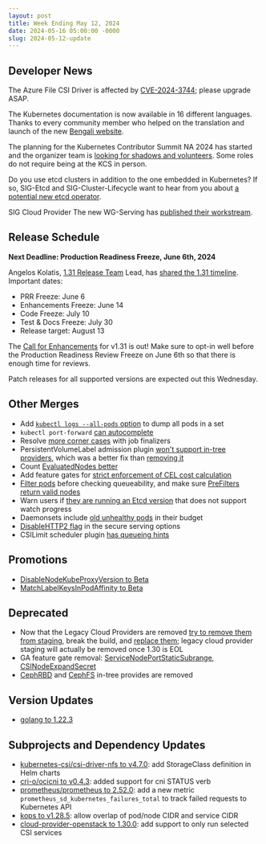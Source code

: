 ```yaml
---
layout: post
title: Week Ending May 12, 2024
date: 2024-05-16 05:00:00 -0000
slug: 2024-05-12-update
---
```


## Developer News

The Azure File CSI Driver is affected by [CVE-2024-3744](https://github.com/kubernetes/kubernetes/issues/124759); please upgrade ASAP.

The Kubernetes documentation is now available in 16 different languages. Thanks to every community member who helped on the translation and launch of the
new [Bengali website](https://kubernetes.io/bn/).

The planning for the Kubernetes Contributor Summit NA 2024 has started and the organizer team is [looking for shadows and volunteers](https://github.com/kubernetes/community/issues/7854#issuecomment-2109208587). Some roles do not require being at the KCS in person.

Do you use etcd clusters in addition to the one embedded in Kubernetes?  If so, SIG-Etcd and SIG-Cluster-Lifecycle want to hear from you about [a potential new etcd operator](https://forms.gle/rfrKVgxHx9Wgy9fz8).

SIG Cloud Provider The new WG-Serving has [published their workstream](https://docs.google.com/document/d/1hbEx3ZEqdXCqWH9RL3uy9FIy35B8pFJ5KiK3HsOz2FE/edit).

## Release Schedule

**Next Deadline: Production Readiness Freeze, June 6th, 2024**

Angelos Kolatis, [1.31 Release Team](https://github.com/kubernetes/sig-release/blob/master/releases/release-1.31/release-team.md) Lead, has [shared the 1.31 timeline](https://groups.google.com/a/kubernetes.io/g/dev/c/cvowuFc981I). Important dates:

* PRR Freeze: June 6
* Enhancements Freeze: June 14
* Code Freeze: July 10
* Test & Docs Freeze: July 30
* Release target: August 13

The [Call for Enhancements](https://groups.google.com/a/kubernetes.io/g/dev/c/iCuRTRmG6Yw) for v1.31 is out! Make sure to opt-in well before the Production Readiness Review Freeze on June 6th so that there is enough time for reviews.

Patch releases for all supported versions are expected out this Wednesday.

## Other Merges

* Add [`kubectl logs --all-pods` option](https://github.com/kubernetes/kubernetes/pull/124732) to dump all pods in a set
* `kubectl port-forward` [can autocomplete](https://github.com/kubernetes/kubernetes/pull/124683)
* Resolve [more corner cases](https://github.com/kubernetes/kubernetes/pull/124828) with job finalizers
* PersistentVolumeLabel admission plugin [won't support in-tree providers](https://github.com/kubernetes/kubernetes/pull/124794), which was a better fix than [removing it](https://github.com/kubernetes/kubernetes/pull/124505)
* Count [EvaluatedNodes better](https://github.com/kubernetes/kubernetes/pull/124735)
* Add feature gates for [strict enforcement of CEL cost calculation](https://github.com/kubernetes/kubernetes/pull/124675)
* [Filter pods](https://github.com/kubernetes/kubernetes/pull/124618) before checking queueability, and make sure [PreFilters return valid nodes](https://github.com/kubernetes/kubernetes/pull/124559)
* Warn users if [they are running an Etcd version](https://github.com/kubernetes/kubernetes/pull/124612) that does not support watch progress
* Daemonsets include [old unhealthy pods](https://github.com/kubernetes/kubernetes/pull/123233) in their budget
* [DisableHTTP2 flag](https://github.com/kubernetes/kubernetes/pull/122176) in the secure serving options
* CSILimit scheduler plugin [has queueing hints](https://github.com/kubernetes/kubernetes/pull/121508)

## Promotions

* [DisableNodeKubeProxyVersion to Beta](https://github.com/kubernetes/kubernetes/pull/123845)
* [MatchLabelKeysInPodAffinity to Beta](https://github.com/kubernetes/kubernetes/pull/123638)

## Deprecated

* Now that the Legacy Cloud Providers are removed [try to remove them from staging](https://github.com/kubernetes/kubernetes/pull/124767), break the build, and [replace them](https://github.com/kubernetes/kubernetes/pull/124864);  legacy cloud provider staging will actually be removed once 1.30 is EOL
* GA feature gate removal: [ServiceNodePortStaticSubrange](https://github.com/kubernetes/kubernetes/pull/124738), [CSINodeExpandSecret](https://github.com/kubernetes/kubernetes/pull/124462)
* [CephRBD](https://github.com/kubernetes/kubernetes/pull/124559) and [CephFS](https://github.com/kubernetes/kubernetes/pull/124544) in-tree provides are removed

## Version Updates

* [golang to 1.22.3](https://github.com/kubernetes/kubernetes/pull/124828)

## Subprojects and Dependency Updates

* [kubernetes-csi/csi-driver-nfs to v4.7.0](https://github.com/kubernetes-csi/csi-driver-nfs/releases/tag/v4.7.0): add StorageClass definition in Helm charts
* [cri-o/ocicni to v0.4.3](https://github.com/cri-o/ocicni/releases/tag/v0.4.3): added support for cni STATUS verb
* [prometheus/prometheus to 2.52.0](https://github.com/prometheus/prometheus/releases/tag/v2.52.0): add a new metric `prometheus_sd_kubernetes_failures_total` to track failed requests to Kubernetes API
* [kops to v1.28.5](https://github.com/kubernetes/kops/releases/tag/v1.28.5): allow overlap of pod/node CIDR and service CIDR
* [cloud-provider-openstack to 1.30.0](https://github.com/kubernetes/cloud-provider-openstack/releases/tag/v1.30.0): add support to only run selected CSI services
